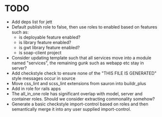 # TODO

* Add deps list for jett
* Default publish role to false, then use roles to enabled based on features such as:
  - is deployable feature enabled?
  - is library feature enabled?
  - is gwt library feature enabled?
  - is soap-client project
* Consider updating template such that all services move into a module named "services", the remaining gunk
  such as webapp etc stay in server?
* Add checkstyle check to ensure none of the "THIS FILE IS GENERATED" style messages occur
  in source
* Move css_lint and scss_lint extensions from sauron into buildr_plus
* Add in role for rails apps
* The all_in_one role has significant overlap with model, server and container roles. Should we consider
  extracting commonality somehow?
* Generate a basic checkstyle import-control based on roles and then semantically merge it into any user
  supplied import-control.

